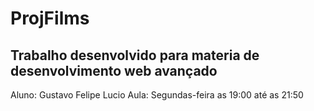 # ProjFilms

## Trabalho desenvolvido para materia de desenvolvimento web avançado

Aluno: Gustavo Felipe Lucio
Aula: Segundas-feira as 19:00 até as 21:50
